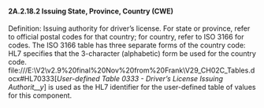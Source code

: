 #### 2A.2.18.2 Issuing State, Province, Country (CWE)

Definition: Issuing authority for driver’s license. For state or province, refer to official postal codes for that country; for country, refer to ISO 3166 for codes. The ISO 3166 table has three separate forms of the country code: HL7 specifies that the 3-character (alphabetic) form be used for the country code. file:///E:\V2\v2.9%20final%20Nov%20from%20Frank\V29_CH02C_Tables.docx#HL70333[_User-defined Table 0333 - Driver’s License Issuing Authorit__y_] is used as the HL7 identifier for the user-defined table of values for this component.
